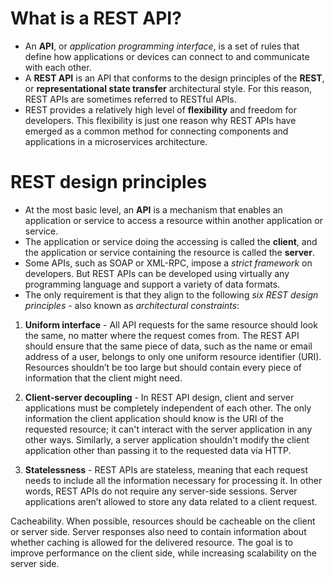 # What is a REST API?
- An **API**, or *application programming interface*, is a set of rules that define how applications or devices can connect to and communicate with each other. 
- A **REST API** is an API that conforms to the design principles of the **REST**, or **representational state transfer** architectural style. For this reason, REST APIs are sometimes referred to RESTful APIs.
- REST provides a relatively high level of **flexibility** and freedom for developers. This flexibility is just one reason why REST APIs have emerged as a common method for connecting components and applications in a microservices architecture.

# REST design principles
- At the most basic level, an **API** is a mechanism that enables an application or service to access a resource within another application or service. 
- The application or service doing the accessing is called the **client**, and the application or service containing the resource is called the **server**.
- Some APIs, such as SOAP or XML-RPC, impose a *strict framework* on developers. But REST APIs can be developed using virtually any programming language and support a variety of data formats. 
- The only requirement is that they align to the following *six REST design principles* - also known as *architectural constraints*:

1) **Uniform interface** - All API requests for the same resource should look the same, no matter where the request comes from. The REST API should ensure that the same piece of data, such as the name or email address of a user, belongs to only one uniform resource identifier (URI). Resources shouldn’t be too large but should contain every piece of information that the client might need.

2) **Client-server decoupling** - In REST API design, client and server applications must be completely independent of each other. The only information the client application should know is the URI of the requested resource; it can't interact with the server application in any other ways. Similarly, a server application shouldn't modify the client application other than passing it to the requested data via HTTP.

3) **Statelessness** - REST APIs are stateless, meaning that each request needs to include all the information necessary for processing it. In other words, REST APIs do not require any server-side sessions. Server applications aren’t allowed to store any data related to a client request.

Cacheability. When possible, resources should be cacheable on the client or server side. Server responses also need to contain information about whether caching is allowed for the delivered resource. The goal is to improve performance on the client side, while increasing scalability on the server side.